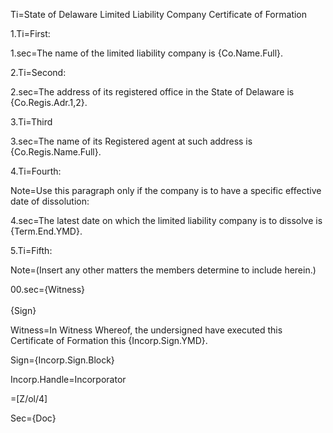 Ti=State of Delaware Limited Liability Company Certificate of Formation

1.Ti=First:

1.sec=The name of the limited liability company is {Co.Name.Full}.
 
2.Ti=Second:

2.sec=The address of its registered office in the State of Delaware is {Co.Regis.Adr.1,2}. 

3.Ti=Third

3.sec=The name of its Registered agent at such address is {Co.Regis.Name.Full}.

4.Ti=Fourth: 

Note=Use this paragraph only if the company is to have a specific effective date of dissolution:

4.sec=The latest date on which the limited liability company is to dissolve is  {Term.End.YMD}.

5.Ti=Fifth:

Note=(Insert any other matters the members determine to include herein.)

00.sec={Witness}<br><br>{Sign}

Witness=In Witness Whereof, the undersigned have executed this Certificate of Formation this {Incorp.Sign.YMD}.

Sign={Incorp.Sign.Block}

Incorp.Handle=Incorporator

=[Z/ol/4]

Sec={Doc}
